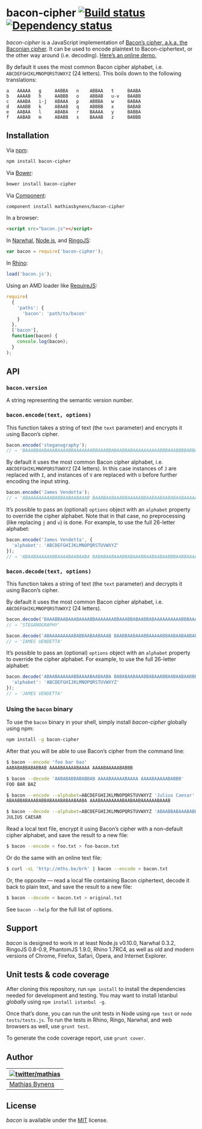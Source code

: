# bacon-cipher [![Build status](https://travis-ci.org/mathiasbynens/bacon-cipher.svg?branch=master)](https://travis-ci.org/mathiasbynens/bacon-cipher) [![Dependency status](https://gemnasium.com/mathiasbynens/bacon-cipher.svg)](https://gemnasium.com/mathiasbynens/bacon-cipher)

_bacon-cipher_ is a JavaScript implementation of [Bacon’s cipher, a.k.a. the Baconian cipher](http://en.wikipedia.org/wiki/Bacon's_cipher). It can be used to encode plaintext to Bacon-ciphertext, or the other way around (i.e. decoding). [Here’s an online demo.](http://mothereff.in/bacon)

By default it uses the most common Bacon cipher alphabet, i.e. `ABCDEFGHIKLMNOPQRSTUWXYZ` (24 letters). This boils down to the following translations:

```
a   AAAAA   g     AABBA   n    ABBAA   t     BAABA
b   AAAAB   h     AABBB   o    ABBAB   u-v   BAABB
c   AAABA   i-j   ABAAA   p    ABBBA   w     BABAA
d   AAABB   k     ABAAB   q    ABBBB   x     BABAB
e   AABAA   l     ABABA   r    BAAAA   y     BABBA
f   AABAB   m     ABABB   s    BAAAB   z     BABBB
```

## Installation

Via [npm](http://npmjs.org/):

```bash
npm install bacon-cipher
```

Via [Bower](http://bower.io/):

```bash
bower install bacon-cipher
```

Via [Component](https://github.com/component/component):

```bash
component install mathiasbynens/bacon-cipher
```

In a browser:

```html
<script src="bacon.js"></script>
```

In [Narwhal](http://narwhaljs.org/), [Node.js](http://nodejs.org/), and [RingoJS](http://ringojs.org/):

```js
var bacon = require('bacon-cipher');
```

In [Rhino](http://www.mozilla.org/rhino/):

```js
load('bacon.js');
```

Using an AMD loader like [RequireJS](http://requirejs.org/):

```js
require(
  {
    'paths': {
      'bacon': 'path/to/bacon'
    }
  },
  ['bacon'],
  function(bacon) {
    console.log(bacon);
  }
);
```

## API

### `bacon.version`

A string representing the semantic version number.

### `bacon.encode(text, options)`

This function takes a string of text (the `text` parameter) and encrypts it using Bacon’s cipher.

```js
bacon.encode('steganography');
// → 'BAAABBAABAAABAAAABBAAAAAAABBAAABBABAABBABAAAAAAAAAABBBAAABBBBABBA'
```

By default it uses the most common Bacon cipher alphabet, i.e. `ABCDEFGHIKLMNOPQRSTUWXYZ` (24 letters). In this case instances of `J` are replaced with `I`, and instances of `V` are replaced with `U` before further encoding the input string.

```js
bacon.encode('James Vendetta');
// → 'ABAAAAAAAAABABBAABAABAAAB BAABBAABAAABBAAAAABBAABAABAABABAABAAAAAA'
```

It’s possible to pass an (optional) `options` object with an `alphabet` property to override the cipher alphabet. Note that in that case, no preprocessing (like replacing `j` and `v`) is done. For example, to use the full 26-letter alphabet:

```js
bacon.encode('James Vendetta', {
  'alphabet': 'ABCDEFGHIJKLMNOPQRSTUVWXYZ'
});
// → 'ABAABAAAAAABBAAAABAABAABA BABABAABAAABBABAAABBAABAABAABBBAABBAAAAA'
```

### `bacon.decode(text, options)`

This function takes a string of text (the `text` parameter) and decrypts it using Bacon’s cipher.

By default it uses the most common Bacon cipher alphabet, i.e. `ABCDEFGHIKLMNOPQRSTUWXYZ` (24 letters).

```js
bacon.decode('BAAABBAABAAABAAAABBAAAAAAABBAAABBABAABBABAAAAAAAAAABBBAAABBBBABBA');
// → 'STEGANOGRAPHY'

bacon.decode('ABAAAAAAAAABABBAABAABAAAB BAABBAABAAABBAAAAABBAABAABAABABAABAAAAAA');
// → 'IAMES UENDETTA'
```

It’s possible to pass an (optional) `options` object with an `alphabet` property to override the cipher alphabet. For example, to use the full 26-letter alphabet:

```js
bacon.decode('ABAABAAAAAABBAAAABAABAABA BABABAABAAABBABAAABBAABAABAABBBAABBAAAAA', {
  'alphabet': 'ABCDEFGHIJKLMNOPQRSTUVWXYZ'
});
// → 'JAMES VENDETTA'
```

### Using the `bacon` binary

To use the `bacon` binary in your shell, simply install _bacon-cipher_ globally using npm:

```bash
npm install -g bacon-cipher
```

After that you will be able to use Bacon’s cipher from the command line:

```bash
$ bacon --encode 'foo bar baz'
AABABABBABABBAB AAAABAAAAABAAAA AAAABAAAAABABBB

$ bacon --decode 'AABABABBABABBAB AAAABAAAAABAAAA AAAABAAAAABABBB'
FOO BAR BAZ

$ bacon --encode --alphabet=ABCDEFGHIJKLMNOPQRSTUVWXYZ 'Julius Caesar'
ABAABBABAAABABBABAAABABAABAABA AAABAAAAAAAABAABAABAAAAAABAAAB

$ bacon --decode --alphabet=ABCDEFGHIJKLMNOPQRSTUVWXYZ 'ABAABBABAAABABBABAAABABAABAABA AAABAAAAAAAABAABAABAAAAAABAAAB'
JULIUS CAESAR
```

Read a local text file, encrypt it using Bacon’s cipher with a non-default cipher alphabet, and save the result to a new file:

```bash
$ bacon --encode < foo.txt > foo-bacon.txt
```

Or do the same with an online text file:

```bash
$ curl -sL 'http://mths.be/brh' | bacon --encode > bacon.txt
```

Or, the opposite — read a local file containing Bacon ciphertext, decode it back to plain text, and save the result to a new file:

```bash
$ bacon --decode < bacon.txt > original.txt
```

See `bacon --help` for the full list of options.

## Support

_bacon_ is designed to work in at least Node.js v0.10.0, Narwhal 0.3.2, RingoJS 0.8-0.9, PhantomJS 1.9.0, Rhino 1.7RC4, as well as old and modern versions of Chrome, Firefox, Safari, Opera, and Internet Explorer.

## Unit tests & code coverage

After cloning this repository, run `npm install` to install the dependencies needed for development and testing. You may want to install Istanbul _globally_ using `npm install istanbul -g`.

Once that’s done, you can run the unit tests in Node using `npm test` or `node tests/tests.js`. To run the tests in Rhino, Ringo, Narwhal, and web browsers as well, use `grunt test`.

To generate the code coverage report, use `grunt cover`.

## Author

| [![twitter/mathias](https://gravatar.com/avatar/24e08a9ea84deb17ae121074d0f17125?s=70)](https://twitter.com/mathias "Follow @mathias on Twitter") |
|---|
| [Mathias Bynens](http://mathiasbynens.be/) |

## License

_bacon_ is available under the [MIT](http://mths.be/mit) license.
